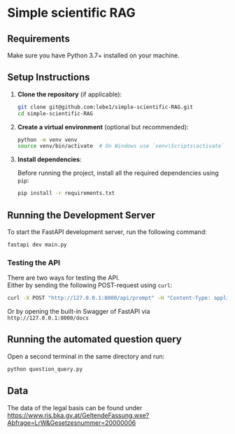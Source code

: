 # Simple scientific RAG

## Requirements

Make sure you have Python 3.7+ installed on your machine.

## Setup Instructions

1. **Clone the repository** (if applicable):

    ```bash
    git clone git@github.com:lebe1/simple-scientific-RAG.git
    cd simple-scientific-RAG
    ```

2. **Create a virtual environment** (optional but recommended):

    ```bash
    python -m venv venv
    source venv/bin/activate  # On Windows use `venv\Scripts\activate`
    ```

3. **Install dependencies**:

    Before running the project, install all the required dependencies using `pip`:

    ```bash
    pip install -r requirements.txt
    ```

## Running the Development Server

To start the FastAPI development server, run the following command:

```bash
fastapi dev main.py
```

### Testing the API

There are two ways for testing the API.  
Either by sending the following POST-request using `curl`:
```bash
curl -X POST "http://127.0.0.1:8000/api/prompt" -H "Content-Type: application/json" -d '{"question": "What is a book?"}'
```
Or by opening the built-in Swagger of FastAPI via `http://127.0.0.1:8000/docs`



## Running the automated question query

Open a second terminal in the same directory and run:

```bash
python question_query.py
```

## Data
The data of the legal basis can be found under https://www.ris.bka.gv.at/GeltendeFassung.wxe?Abfrage=LrW&Gesetzesnummer=20000006

